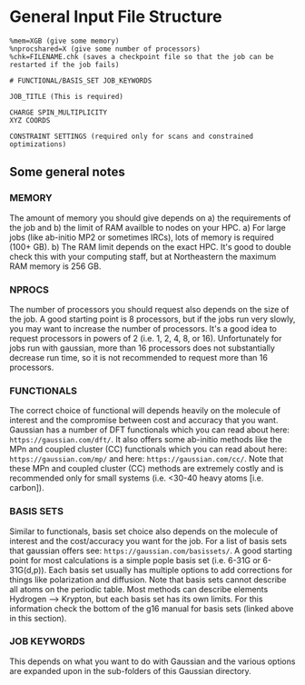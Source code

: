 # General Input File Structure
```
%mem=XGB (give some memory)
%nprocshared=X (give some number of processors)
%chk=FILENAME.chk (saves a checkpoint file so that the job can be restarted if the job fails)

# FUNCTIONAL/BASIS_SET JOB_KEYWORDS

JOB_TITLE (This is required)

CHARGE SPIN_MULTIPLICITY
XYZ COORDS

CONSTRAINT SETTINGS (required only for scans and constrained optimizations)
```

## Some general notes
### MEMORY
The amount of memory you should give depends on a) the requirements of the job and b) the limit of RAM availble to nodes on your HPC. a) For large jobs (like ab-initio MP2 or sometimes IRCs), lots of memory is required (100+ GB). b) The RAM limit depends on the exact HPC. It's good to double check this with your computing staff, but at Northeastern the maximum RAM memory is 256 GB.

### NPROCS
The number of processors you should request also depends on the size of the job. A good starting point is 8 processors, but if the jobs run very slowly, you may want to increase the number of processors. It's a good idea to request processors in powers of 2 (i.e. 1, 2, 4, 8, or 16). Unfortunately for jobs run with gaussian, more than 16 processors does not substantially decrease run time, so it is not recommended to request more than 16 processors.

### FUNCTIONALS
The correct choice of functional will depends heavily on the molecule of interest and the compromise between cost and accuracy that you want. Gaussian has a number of DFT functionals which you can read about here: ```https://gaussian.com/dft/```. It also offers some ab-initio methods like the MPn and coupled cluster (CC) functionals which you can read about here: ```https://gaussian.com/mp/``` and here: ```https://gaussian.com/cc/```. Note that these MPn and coupled cluster (CC) methods are extremely costly and is recommended only for small systems (i.e. <30-40 heavy atoms [i.e. carbon]).

### BASIS SETS
Similar to functionals, basis set choice also depends on the molecule of interest and the cost/accuracy you want for the job. For a list of basis sets that gaussian offers see: ```https://gaussian.com/basissets/```. A good starting point for most calculations is a simple pople basis set (i.e. 6-31G or 6-31G(d,p)). Each basis set usually has multiple options to add corrections for things like polarization and diffusion. Note that basis sets cannot describe all atoms on the periodic table. Most methods can describe elements Hydrogen --> Krypton, but each basis set has its own limits. For this information check the bottom of the g16 manual for basis sets (linked above in this section).

### JOB KEYWORDS
This depends on what you want to do with Gaussian and the various options are expanded upon in the sub-folders of this Gaussian directory. 
